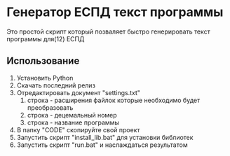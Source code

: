 # Генератор ЕСПД текст программы
Это простой скрипт который позваляет быстро генерировать текст программы для(12) ЕСПД

## Использование
1) Установить Python 
2) Скачать последний релиз
3) Отредактировать документ "settings.txt"
   1) строка - расширения файлок которые необходимо будет преобразовать
   3) строка - децемальный номер
   4) строка - название программы
4) В папку "CODE" скопируйте свой проект
5) Запустить скрипт "install_lib.bat" для установки библиотек
6) Запустить скрипт "run.bat" и наслаждаться результатом
